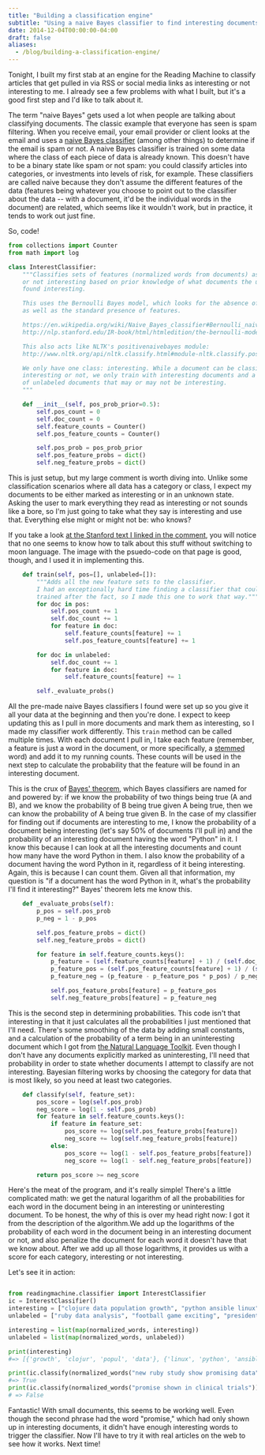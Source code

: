 ```yaml
---
title: "Building a classification engine"
subtitle: "Using a naive Bayes classifier to find interesting documents"
date: 2014-12-04T00:00:00-04:00
draft: false
aliases:
  - /blog/building-a-classification-engine/
---
```


Tonight, I built my first stab at an engine for the Reading Machine to classify articles that get pulled in via RSS or social media links as interesting or not interesting to me. I already see a few problems with what I built, but it's a good first step and I'd like to talk about it.

<!--more-->

The term "naive Bayes" gets used a lot when people are talking about classifying documents. The classic example that everyone has seen is spam filtering. When you receive email, your email provider or client looks at the email and uses a [naive Bayes classifier](https://en.wikipedia.org/wiki/Naive_Bayes_classifier) (among other things) to determine if the email is spam or not. A naive Bayes classifier is trained on some data where the class of each piece of data is already known. This doesn't have to be a binary state like spam or not spam: you could classify articles into categories, or investments into levels of risk, for example. These classifiers are called naive because they don't assume the different features of the data (features being whatever you choose to point out to the classifier about the data -- with a document, it'd be the individual words in the document) are related, which seems like it wouldn't work, but in practice, it tends to work out just fine.

So, code!

```python
from collections import Counter
from math import log

class InterestClassifier:
    """Classifies sets of features (normalized words from documents) as interesting
    or not interesting based on prior knowledge of what documents the user has
    found interesting.

    This uses the Bernoulli Bayes model, which looks for the absence of features
    as well as the standard presence of features.

    https://en.wikipedia.org/wiki/Naive_Bayes_classifier#Bernoulli_naive_Bayes
    http://nlp.stanford.edu/IR-book/html/htmledition/the-bernoulli-model-1.html

    This also acts like NLTK's positivenaivebayes module:
    http://www.nltk.org/api/nltk.classify.html#module-nltk.classify.positivenaivebayes

    We only have one class: interesting. While a document can be classified as
    interesting or not, we only train with interesting documents and a population
    of unlabeled documents that may or may not be interesting.
    """

    def __init__(self, pos_prob_prior=0.5):
        self.pos_count = 0
        self.doc_count = 0
        self.feature_counts = Counter()
        self.pos_feature_counts = Counter()

        self.pos_prob = pos_prob_prior
        self.pos_feature_probs = dict()
        self.neg_feature_probs = dict()
```

This is just setup, but my large comment is worth diving into. Unlike some classification scenarios where all data has a category or class, I expect my documents to be either marked as interesting or in an unknown state. Asking the user to mark everything they read as interesting or not sounds like a bore, so I'm just going to take what they say is interesting and use that. Everything else might or might not be: who knows?

If you take a look [at the Stanford text I linked in the comment](http://nlp.stanford.edu/IR-book/html/htmledition/the-bernoulli-model-1.html), you will notice that no one seems to know how to talk about this stuff without switching to moon language. The image with the psuedo-code  on that page is good, though, and I used it in implementing this.

```python
    def train(self, pos=[], unlabeled=[]):
        """Adds all the new feature sets to the classifier.
        I had an exceptionally hard time finding a classifier that could be
        trained after the fact, so I made this one to work that way."""
        for doc in pos:
            self.pos_count += 1
            self.doc_count += 1
            for feature in doc:
                self.feature_counts[feature] += 1
                self.pos_feature_counts[feature] += 1

        for doc in unlabeled:
            self.doc_count += 1
            for feature in doc:
                self.feature_counts[feature] += 1

        self._evaluate_probs()
```

All the pre-made naive Bayes classifiers I found were set up so you give it all your data at the beginning and then you're done. I expect to keep updating this as I pull in more documents and mark them as interesting, so I made my classifier work differently. This `train` method can be called multiple times. With each document I pull in, I take each feature (remember, a feature is just a word in the document, or more specifically, a [stemmed](https://en.wikipedia.org/wiki/Stemming) word) and add it to my running counts. These counts will be used in the next step to calculate the probability that the feature will be found in an interesting document.

This is the crux of [Bayes' theorem](https://en.wikipedia.org/wiki/Bayes%27_theorem), which Bayes classifiers are named for and powered by: if we know the probability of two things being true (A and B), and we know the probability of B being true given A being true, then we can know the probability of A being true given B. In the case of my classifier for finding out if documents are interesting to me, I know the probability of a document being interesting (let's say 50% of documents I'll pull in) and the probability of an interesting document having the word "Python" in it. I know this because I can look at all the interesting documents and count how many have the word Python in them. I also know the probability of a document having the word Python in it, regardless of it being interesting. Again, this is because I can count them. Given all that information, my question is "if a document has the word Python in it, what's the probability I'll find it interesting?" Bayes' theorem lets me know this.

```python
    def _evaluate_probs(self):
        p_pos = self.pos_prob
        p_neg = 1 - p_pos

        self.pos_feature_probs = dict()
        self.neg_feature_probs = dict()

        for feature in self.feature_counts.keys():
            p_feature = (self.feature_counts[feature] + 1) / (self.doc_count + 2)
            p_feature_pos = (self.pos_feature_counts[feature] + 1) / (self.pos_count + 2)
            p_feature_neg = (p_feature - p_feature_pos * p_pos) / p_neg

            self.pos_feature_probs[feature] = p_feature_pos
            self.neg_feature_probs[feature] = p_feature_neg
```

This is the second step in determining probabilities. This code isn't that interesting in that it just calculates all the probabilities I just mentioned that I'll need. There's some smoothing of the data by adding small constants, and a calculation of the probability of a term being in an uninteresting document which I got from [the Natural Language Toolkit](http://www.nltk.org/api/nltk.classify.html#module-nltk.classify.positivenaivebayes). Even though I don't have any documents explicitly marked as uninteresting, I'll need that probability in order to state whether documents I attempt to classify are not interesting. Bayesian filtering works by choosing the category for data that is most likely, so you need at least two categories.

```python
    def classify(self, feature_set):
        pos_score = log(self.pos_prob)
        neg_score = log(1 - self.pos_prob)
        for feature in self.feature_counts.keys():
            if feature in feature_set:
                pos_score += log(self.pos_feature_probs[feature])
                neg_score += log(self.neg_feature_probs[feature])
            else:
                pos_score += log(1 - self.pos_feature_probs[feature])
                neg_score += log(1 - self.neg_feature_probs[feature])

        return pos_score >= neg_score
```

Here's the meat of the program, and it's really simple! There's a little complicated math: we get the natural logarithm of all the probabilities for each word in the document being in an interesting or uninteresting document. To be honest, the why of this is over my head right now: I got it from the description of the algorithm.We add up the logarithms of the probability of each word in the document being in an interesting document or not, and also penalize the document for each word it doesn't have that we know about. After we add up all those logarithms, it provides us with a score for each category, interesting or not interesting.

Let's see it in action:

```python

from readingmachine.classifier import InterestClassifier
ic = InterestClassifier()
interesting = ["clojure data population growth", "python ansible linux", "homeless population growing", "linux music management", "ruby and rails show promise for web apps", "being a dad is exciting"]
unlabeled = ["ruby data analysis", "football game exciting", "president goes to paris", "cows growing at fast rate"]

interesting = list(map(normalized_words, interesting))
unlabeled = list(map(normalized_words, unlabeled))

print(interesting)
#=> [{'growth', 'clojur', 'popul', 'data'}, {'linux', 'python', 'ansibl'}, {'popul', 'grow', 'homeless'}, {'manag', 'linux', 'music'}, {'web', 'show', 'rubi', 'rail', 'app', 'promis'}, {'dad', 'excit'}]

print(ic.classify(normalized_words("new ruby study show promising data")))
#=> True
print(ic.classify(normalized_words("promise shown in clinical trials")))
# => False
```

Fantastic! With small documents, this seems to be working well. Even though the second phrase had the word "promise," which had only shown up in interesting documents, it didn't have enough interesting words to trigger the classifier. Now I'll have to try it with real articles on the web to see how it works. Next time!
